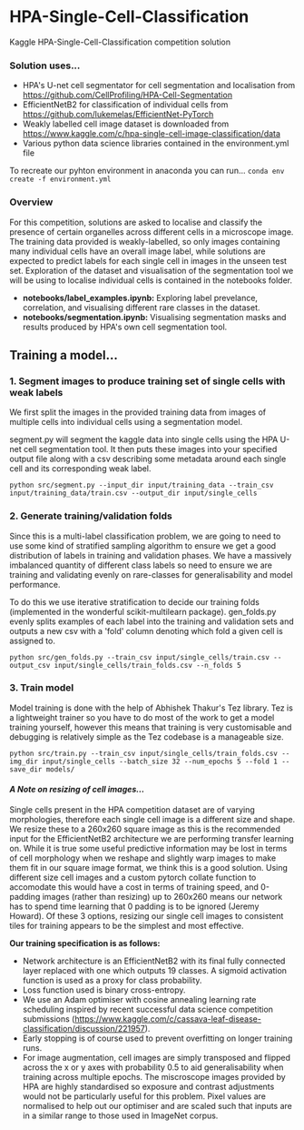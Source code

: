 # HPA-Single-Cell-Classification
Kaggle HPA-Single-Cell-Classification competition solution

### Solution uses...
- HPA's U-net cell segmentator for cell segmentation and localisation from https://github.com/CellProfiling/HPA-Cell-Segmentation
- EfficientNetB2 for classification of individual cells from https://github.com/lukemelas/EfficientNet-PyTorch
- Weakly labelled cell image dataset is downloaded from https://www.kaggle.com/c/hpa-single-cell-image-classification/data
- Various python data science libraries contained in the environment.yml file

To recreate our pyhton environment in anaconda you can run...
`conda env create -f environment.yml`

### Overview
For this competition, solutions are asked to localise and classify the presence of certain organelles across different cells in a microscope image. The training data provided is weakly-labelled, so only images containing many individual cells have an overall image label, while solutions are expected to predict labels for each single cell in images in the unseen test set. Exploration of the dataset and visualisation of the segmentation tool we will be using to localise individual cells is contained in the notebooks folder.

- **notebooks/label_examples.ipynb:**   Exploring label prevelance, correlation, and visualising different rare classes in the dataset.
- **notebooks/segmentation.ipynb:**    Visualising segmentation masks and results produced by HPA's own cell segmentation tool.

## Training a model...

### 1. Segment images to produce training set of single cells with weak labels
We first split the images in the provided training data from images of multiple cells into individual cells using a segmentation model.

segment.py will segment the kaggle data into single cells using the HPA U-net cell segmentation tool. It then puts these images into your specified output file along with a csv describing some metadata around each single cell and its corresponding weak label.

`python src/segment.py --input_dir input/training_data --train_csv input/training_data/train.csv --output_dir input/single_cells`

### 2. Generate training/validation folds
Since this is a multi-label classification problem, we are going to need to use some kind of stratified sampling algorithm to ensure we get a good distribution of labels in training and validation phases. We have a massively imbalanced quantity of different class labels so need to ensure we are training and validating evenly on rare-classes for generalisability and model performance.

To do this we use iterative stratification to decide our training folds (implemented in the wonderful scikit-multilearn package). gen_folds.py evenly splits examples of each label into the training and validation sets and outputs a new csv with a 'fold' column denoting which fold a given cell is assigned to. 

`python src/gen_folds.py --train_csv input/single_cells/train.csv --output_csv input/single_cells/train_folds.csv --n_folds 5`

### 3. Train model
Model training is done with the help of Abhishek Thakur's Tez library. Tez is a lightweight trainer so you have to do most of the work to get a model training yourself, however this means that training is very customisable and debugging is relatively simple as the Tez codebase is a manageable size. 

`python src/train.py --train_csv input/single_cells/train_folds.csv --img_dir input/single_cells --batch_size 32 --num_epochs 5 --fold 1 --save_dir models/`

#### *A Note on resizing of cell images...*
Single cells present in the HPA competition dataset are of varying morphologies, therefore each single cell image is a different size and shape. We resize these to a 260x260 square image as this is the recommended input for the EfficientNetB2 architecture we are performing transfer learning on. While it is true some useful predictive information may be lost in terms of cell morphology when we reshape and slightly warp images to make them fit in our square image format, we think this is a good solution. Using different size cell images and a custom pytorch collate function to accomodate this would have a cost in terms of training speed, and 0-padding images (rather than resizing) up to 260x260 means our network has to spend time learning that 0 padding is to be ignored (Jeremy Howard). Of these 3 options, resizing our single cell images to consistent tiles for training appears to be the simplest and most effective.  

**Our training specification is as follows:**
- Network architecture is an EfficientNetB2 with its final fully connected layer replaced with one which outputs 19 classes. A sigmoid activation function is used as a proxy for class probability. 
- Loss function used is binary cross-entropy. 
- We use an Adam optimiser with cosine annealing learning rate scheduling inspired by recent successful data science competition submissions (https://www.kaggle.com/c/cassava-leaf-disease-classification/discussion/221957). 
- Early stopping is of course used to prevent overfitting on longer training runs.
- For image augmentation, cell images are simply transposed and flipped across the x or y axes with probability 0.5 to aid generalisability when training across multiple epochs. The miscroscope images provided by HPA are highly standardised so exposure and contrast adjustments would not be particularly useful for this problem. Pixel values are normalised to help out our optimiser and are scaled such that inputs are in a similar range to those used in ImageNet corpus.  
